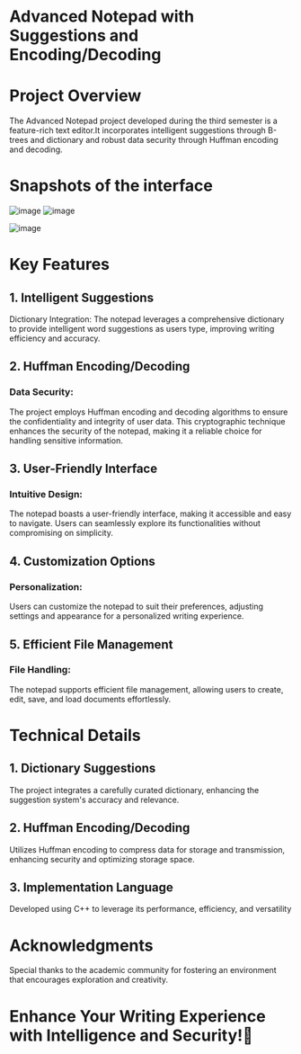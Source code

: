 # Advanced Notepad with Suggestions and Encoding/Decoding
# Project Overview
The Advanced Notepad project developed during the third semester is a feature-rich text editor.It incorporates intelligent suggestions through B-trees and dictionary 
and robust data security through Huffman encoding and decoding. 
# Snapshots of the interface
![image](https://github.com/LaibaZaffar/Data-Structures/assets/150477947/dd1c0787-af92-4d5a-bf95-cefdb12e6272)
![image](https://github.com/LaibaZaffar/Data-Structures/assets/150477947/0645866f-8520-43b5-939e-1c2253891f8b)

![image](https://github.com/LaibaZaffar/Data-Structures/assets/150477947/e999817f-a6a6-43aa-bbe3-9ad3d8984f51)

# Key Features
## 1. Intelligent Suggestions
Dictionary Integration: The notepad leverages a comprehensive dictionary to provide intelligent word suggestions as users type, improving writing efficiency and accuracy.
## 2. Huffman Encoding/Decoding
### Data Security:
The project employs Huffman encoding and decoding algorithms to ensure the confidentiality and integrity of user data. This cryptographic technique enhances the security of the notepad, making it a reliable choice for handling sensitive information.
## 3. User-Friendly Interface
### Intuitive Design: 
The notepad boasts a user-friendly interface, making it accessible and easy to navigate. Users can seamlessly explore its functionalities without compromising on simplicity.
## 4. Customization Options
### Personalization:
Users can customize the notepad to suit their preferences, adjusting settings and appearance for a personalized writing experience.
## 5. Efficient File Management
### File Handling: 
The notepad supports efficient file management, allowing users to create, edit, save, and load documents effortlessly.

# Technical Details
## 1. Dictionary Suggestions
The project integrates a carefully curated dictionary, enhancing the suggestion system's accuracy and relevance.
## 2. Huffman Encoding/Decoding
Utilizes Huffman encoding to compress data for storage and transmission, enhancing security and optimizing storage space.
## 3. Implementation Language
Developed using C++ to leverage its performance, efficiency, and versatility

# Acknowledgments
Special thanks to the academic community for fostering an environment that encourages exploration and creativity.

# Enhance Your Writing Experience with Intelligence and Security!🙌
